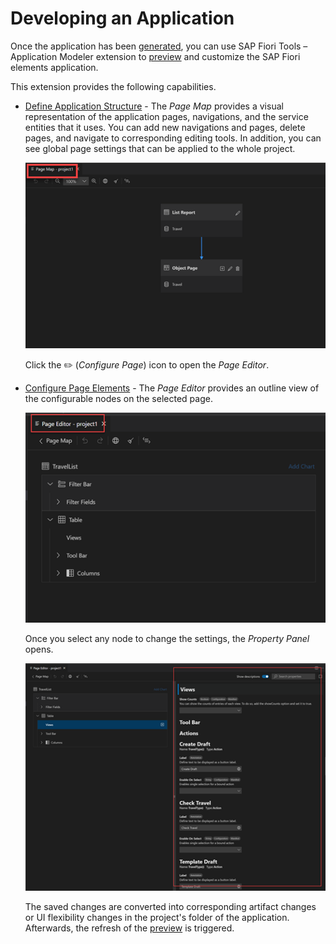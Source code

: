 <!-- loioa9c004397af5461fbf765419fc1d606a -->

<link rel="stylesheet" type="text/css" href="../css/sap-icons.css"/>

# Developing an Application

Once the application has been [generated](../Generating-an-Application/SAP-Fiori-Elements/sap-fiori-elements-1488469.md), you can use SAP Fiori Tools – Application Modeler extension to [preview](../Previewing-an-Application/previewing-an-application-b962685.md) and customize the SAP Fiori elements application.

This extension provides the following capabilities.

-   [Define Application Structure](define-application-structure-bae38e6.md) - The *Page Map* provides a visual representation of the application pages, navigations, and the service entities that it uses. You can add new navigations and pages, delete pages, and navigate to corresponding editing tools. In addition, you can see global page settings that can be applied to the whole project.

    ![Page Map](images/FIORI_TOOLS_PAGE_MAP_96cfbae.png)

    Click the :pencil2: \(*Configure Page*\) icon to open the *Page Editor*.

-   [Configure Page Elements](configure-page-elements-047507c.md) - The *Page Editor* provides an outline view of the configurable nodes on the selected page.

    ![Page Editor](images/FIORI_TOOLS_PAGE_EDITOR_f3232a4.png)

    Once you select any node to change the settings, the *Property Panel* opens.

    ![Property Pane](images/FIORI_TOOLS_PROPERTY_PANE_257df73.png)

    The saved changes are converted into corresponding artifact changes or UI flexibility changes in the project's folder of the application. Afterwards, the refresh of the [preview](../Previewing-an-Application/previewing-an-application-b962685.md) is triggered.



